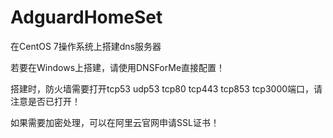 # AdguardHomeSet

在CentOS 7操作系统上搭建dns服务器

若要在Windows上搭建，请使用DNSForMe直接配置！

搭建时，防火墙需要打开tcp53 udp53 tcp80 tcp443 tcp853 tcp3000端口，请注意是否已打开！

如果需要加密处理，可以在阿里云官网申请SSL证书！

